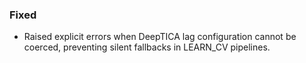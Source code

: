 ### Fixed

- Raised explicit errors when DeepTICA lag configuration cannot be coerced, preventing silent fallbacks in LEARN_CV pipelines.
